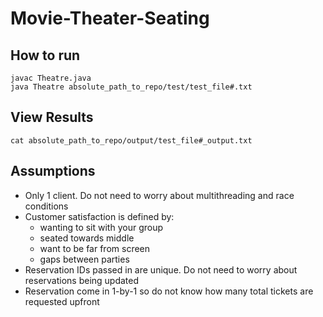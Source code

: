 # Movie-Theater-Seating

## How to run
```
javac Theatre.java
java Theatre absolute_path_to_repo/test/test_file#.txt
```

## View Results
```
cat absolute_path_to_repo/output/test_file#_output.txt
```

## Assumptions
- Only 1 client. Do not need to worry about multithreading and race conditions 
- Customer satisfaction is defined by:
  - wanting to sit with your group
  - seated towards middle
  - want to be far from screen
  - gaps between parties
- Reservation IDs passed in are unique. Do not need to worry about reservations being updated
- Reservation come in 1-by-1 so do not know how many total tickets are requested upfront
